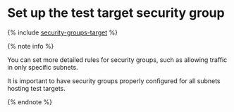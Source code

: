 # Set up the test target security group

{% include [security-groups-target](../../_includes/load-testing/security-groups-target.md) %}

{% note info %}

You can set more detailed rules for security groups, such as allowing traffic in only specific subnets.

It is important to have security groups properly configured for all subnets hosting test targets.

{% endnote %}